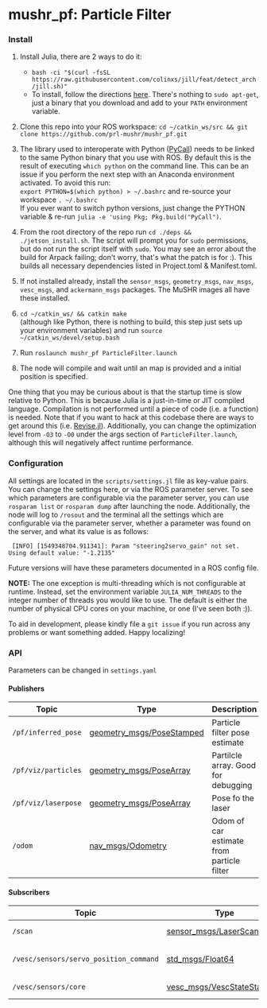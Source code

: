 # mushr_pf: Particle Filter

### Install
1. Install Julia, there are 2 ways to do it:
   - `bash -ci "$(curl -fsSL https://raw.githubusercontent.com/colinxs/jill/feat/detect_arch/jill.sh)"`  
   - To install, follow the directions [here](https://julialang.org/downloads/). There's nothing to `sudo apt-get`, just a binary that you download and add to your `PATH` environment variable.  


2. Clone this repo into your ROS workspace: `cd ~/catkin_ws/src && git clone https://github.com/prl-mushr/mushr_pf.git`  

3. The library used to interoperate with Python
    ([PyCall](https://github.com/JuliaPy/PyCall.jl)) needs to be linked
    to the same Python binary that you use with ROS. By default this is
    the result of executing `which python` on the command line. This can
    be an issue if you perform the next step with an Anaconda environment
    activated. To avoid this run:  
	`export PYTHON=$(which python) > ~/.bashrc` and re-source your workspace `. ~/.bashrc`  
    If you ever want to switch python versions, just change the PYTHON variable & re-run `julia -e 'using Pkg; Pkg.build("PyCall")`.  

4. From the root directory of the repo run
`cd ./deps && ./jetson_install.sh`. The script will prompt you for
`sudo` permissions, but do not run the script itself with `sudo`. You
may see an error about the build for Arpack failing; don't worry, that's what
the patch is for :). This builds all necessary dependencies listed in Project.toml & Manifest.toml.  

5. If not installed already, install the `sensor_msgs`, `geometry_msgs`,
`nav_msgs`, `vesc_msgs`, and `ackermann_msgs` packages. The MuSHR images all have these installed.  

6. `cd ~/catkin_ws/ && catkin make`   
   (although like Python, there is nothing to build, this step just
   sets up your environment variables) and run `source ~/catkin_ws/devel/setup.bash`  

7. Run `roslaunch mushr_pf ParticleFilter.launch`  
8. The node will compile and wait until an map is provided and a initial position is specified.  

One thing that you may be curious about is that the startup time is
slow relative to Python. This is because Julia is a just-in-time or
JIT compiled language. Compilation is not performed until a piece
of code (i.e. a function) is needed. Note that if you want to hack at
this codebase there are ways to get around this
(i.e. [Revise.jl](https://github.com/timholy/Revise.jl)). Additionally,
you can change the optimization level from `-O3` to `-O0` under the
args section of `ParticleFilter.launch`, although
this will negatively affect runtime performance.

### Configuration
All settings are located in the `scripts/settings.jl` file as key-value
pairs. You can change the settings here, or via the ROS parameter server.
To see which parameters are configurable via the parameter server,
you can use `rosparam list` or `rosparam dump` after launching
the node. Additionally, the node will
log to `/rosout` and the terminal all the settings which are configurable
via the parameter server, whether a parameter was found on the server,
and what its value is as follows:
```
 [INFO] [1549348704.911341]: Param "steering2servo_gain" not set. Using default value: "-1.2135"
```
Future versions will have these parameters documented in a ROS config file.

**NOTE:** The one exception is multi-threading which is not configurable at runtime.
Instead, set the environment variable `JULIA_NUM_THREADS` to the integer
number of threads you would like to use. The default is either the number of
physical CPU cores on your machine, or one (I've seen both :)).

To aid in development, please kindly file a `git issue` if you run across
any problems or want something added. Happy localizing!

### API
Parameters can be changed in `settings.yaml`
#### Publishers
Topic | Type | Description
------|------|------------
`/pf/inferred_pose` | [geometry_msgs/PoseStamped](http://docs.ros.org/api/geometry_msgs/html/msg/PoseStamped.html) | Particle filter pose estimate
`/pf/viz/particles` | [geometry_msgs/PoseArray](http://docs.ros.org/api/geometry_msgs/html/msg/PoseArray.html)| Partilcle array. Good for debugging
`/pf/viz/laserpose` | [geometry_msgs/PoseArray](http://docs.ros.org/api/geometry_msgs/html/msg/PoseArray.html)| Pose fo the laser
`/odom` | [nav_msgs/Odometry](http://docs.ros.org/api/nav_msgs/html/msg/Odometry.html)| Odom of car estimate from particle filter

#### Subscribers
Topic | Type | Description
------|------|------------
`/scan` | [sensor_msgs/LaserScan](http://docs.ros.org/api/sensor_msgs/html/msg/LaserScan.html) | Current laserscan
`/vesc/sensors/servo_position_command` | [std_msgs/Float64](http://docs.ros.org/api/std_msgs/html/msg/Float64.html) | Current steering angle
`/vesc/sensors/core` | [vesc_msgs/VescStateStamped](https://github.com/prl-mushr/vesc/blob/master/vesc_msgs/msg/VescStateStamped.msg)| Current speed
